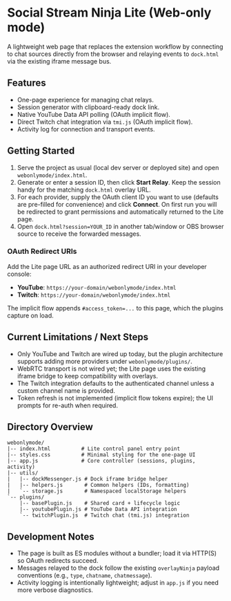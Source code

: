 # Social Stream Ninja Lite (Web-only mode)

A lightweight web page that replaces the extension workflow by connecting to chat sources directly from the browser and relaying events to `dock.html` via the existing iframe message bus.

## Features

- One-page experience for managing chat relays.
- Session generator with clipboard-ready dock link.
- Native YouTube Data API polling (OAuth implicit flow).
- Direct Twitch chat integration via `tmi.js` (OAuth implicit flow).
- Activity log for connection and transport events.

## Getting Started

1. Serve the project as usual (local dev server or deployed site) and open `webonlymode/index.html`.
2. Generate or enter a session ID, then click **Start Relay**. Keep the session handy for the matching `dock.html` overlay URL.
3. For each provider, supply the OAuth client ID you want to use (defaults are pre-filled for convenience) and click **Connect**. On first run you will be redirected to grant permissions and automatically returned to the Lite page.
4. Open `dock.html?session=YOUR_ID` in another tab/window or OBS browser source to receive the forwarded messages.

### OAuth Redirect URIs

Add the Lite page URL as an authorized redirect URI in your developer console:

- **YouTube**: `https://your-domain/webonlymode/index.html`
- **Twitch**: `https://your-domain/webonlymode/index.html`

The implicit flow appends `#access_token=...` to this page, which the plugins capture on load.

## Current Limitations / Next Steps

- Only YouTube and Twitch are wired up today, but the plugin architecture supports adding more providers under `webonlymode/plugins/`.
- WebRTC transport is not wired yet; the Lite page uses the existing iframe bridge to keep compatibility with overlays.
- The Twitch integration defaults to the authenticated channel unless a custom channel name is provided.
- Token refresh is not implemented (implicit flow tokens expire); the UI prompts for re-auth when required.

## Directory Overview

```
webonlymode/
|-- index.html          # Lite control panel entry point
|-- styles.css          # Minimal styling for the one-page UI
|-- app.js              # Core controller (sessions, plugins, activity)
|-- utils/
|   |-- dockMessenger.js # Dock iframe bridge helper
|   |-- helpers.js       # Common helpers (IDs, formatting)
|   `-- storage.js       # Namespaced localStorage helpers
`-- plugins/
    |-- basePlugin.js    # Shared card + lifecycle logic
    |-- youtubePlugin.js # YouTube Data API integration
    `-- twitchPlugin.js  # Twitch chat (tmi.js) integration
```

## Development Notes

- The page is built as ES modules without a bundler; load it via HTTP(S) so OAuth redirects succeed.
- Messages relayed to the dock follow the existing `overlayNinja` payload conventions (e.g., `type`, `chatname`, `chatmessage`).
- Activity logging is intentionally lightweight; adjust in `app.js` if you need more verbose diagnostics.
